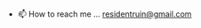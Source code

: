 - 📫 How to reach me ... residentruin@gmail.com

<!---
residentruin/residentruin is a ✨ special ✨ repository because its `README.md` (this file) appears on your GitHub profile.
You can click the Preview link to take a look at your changes.
--->
